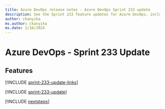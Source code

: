 ```yaml
---
title: Azure DevOps release notes - Azure DevOps Sprint 233 update
description: See the Sprint 233 feature updates for Azure DevOps, including next steps.
author: ckanyika
ms.author: ckanyika
ms.date: 1/16/2024
---
```


# Azure DevOps - Sprint 233 Update

## Features

[!INCLUDE [sprint-233-update-links](../includes/general/sprint-233-update-links.md)]

[!INCLUDE [sprint-233-update](../includes/general/sprint-233-update.md)]

[!INCLUDE [nextsteps](../includes/nextsteps.md)]
